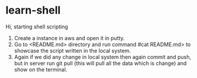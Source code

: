 # learn-shell
Hi, starting shell scripting
1. Create a instance in aws and open it in putty. 
2. Go to <README.md> directory and run command #cat README.md> to showcase the script written in the local system.
3. Again if we did any change in local system then again commit and push, but in server run git pull (this will pull all the data which is change) and show on the terminal. 